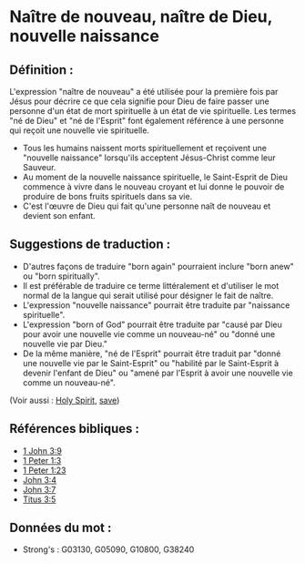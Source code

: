 # Naître de nouveau, naître de Dieu, nouvelle naissance

## Définition :

L'expression "naître de nouveau" a été utilisée pour la première fois par Jésus pour décrire ce que cela signifie pour Dieu de faire passer une personne d'un état de mort spirituelle à un état de vie spirituelle. Les termes "né de Dieu" et "né de l'Esprit" font également référence à une personne qui reçoit une nouvelle vie spirituelle.

* Tous les humains naissent morts spirituellement et reçoivent une "nouvelle naissance" lorsqu'ils acceptent Jésus-Christ comme leur Sauveur.
* Au moment de la nouvelle naissance spirituelle, le Saint-Esprit de Dieu commence à vivre dans le nouveau croyant et lui donne le pouvoir de produire de bons fruits spirituels dans sa vie.
* C'est l'œuvre de Dieu qui fait qu'une personne naît de nouveau et devient son enfant.

## Suggestions de traduction :

* D'autres façons de traduire "born again" pourraient inclure "born anew" ou "born spiritually".
* Il est préférable de traduire ce terme littéralement et d'utiliser le mot normal de la langue qui serait utilisé pour désigner le fait de naître.
* L'expression "nouvelle naissance" pourrait être traduite par "naissance spirituelle".
* L'expression "born of God" pourrait être traduite par "causé par Dieu pour avoir une nouvelle vie comme un nouveau-né" ou "donné une nouvelle vie par Dieu."
* De la même manière, "né de l'Esprit" pourrait être traduit par "donné une nouvelle vie par le Saint-Esprit" ou "habilité par le Saint-Esprit à devenir l'enfant de Dieu" ou "amené par l'Esprit à avoir une nouvelle vie comme un nouveau-né".

(Voir aussi : [Holy Spirit](../kt/holyspirit.md), [save](../kt/save.md))

## Références bibliques :

* [1 John 3:9](rc://en/tn/help/1jn/03/09)
* [1 Peter 1:3](rc://en/tn/help/1pe/01/03)
* [1 Peter 1:23](rc://en/tn/help/1pe/01/23)
* [John 3:4](rc://en/tn/help/jhn/03/04)
* [John 3:7](rc://en/tn/help/jhn/03/07)
* [Titus 3:5](rc://en/tn/help/tit/03/05)

## Données du mot :

* Strong's : G03130, G05090, G10800, G38240
